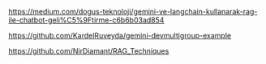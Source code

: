 https://medium.com/dogus-teknoloji/gemini-ve-langchain-kullanarak-rag-ile-chatbot-geli%C5%9Ftirme-c6b6b03ad854


https://github.com/KardelRuveyda/gemini-devmultigroup-example


https://github.com/NirDiamant/RAG_Techniques